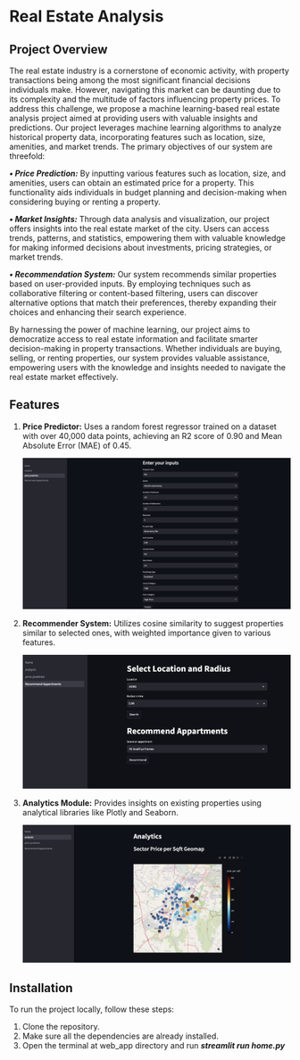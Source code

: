 # Real Estate Analysis


## Project Overview
The real estate industry is a cornerstone of economic activity, with property transactions being among the most significant financial decisions individuals make. However, navigating this market can be daunting due to its complexity and the multitude of factors influencing property prices. To address this challenge, we propose a machine learning-based real estate analysis project aimed at providing users with valuable insights and predictions.
Our project leverages machine learning algorithms to analyze historical property data, incorporating features such as location, size, amenities, and market trends. The primary objectives of our system are threefold:

***• Price Prediction:*** By inputting various features such as location, size, and amenities, users can obtain an estimated price for a property. This functionality aids individuals in budget planning and decision-making when considering buying or renting a property.

***• Market Insights:*** Through data analysis and visualization, our project offers insights into the real estate market of the city. Users can access trends, patterns, and statistics, empowering them with valuable knowledge for making informed decisions about investments, pricing strategies, or market trends.

***• Recommendation System:*** Our system recommends similar properties based on user-provided inputs. By employing techniques such as collaborative filtering or content-based filtering, users can discover alternative options that match their preferences, thereby expanding their choices and enhancing their search experience.

By harnessing the power of machine learning, our project aims to democratize access to real estate information and facilitate smarter decision-making in property transactions. Whether individuals are buying, selling, or renting properties, our system provides valuable assistance, empowering users with the knowledge and insights needed to navigate the real estate market effectively.

## Features
1. **Price Predictor:** Uses a random forest regressor trained on a dataset with over 40,000 data points, achieving an R2 score of 0.90 and Mean Absolute Error (MAE) of 0.45.


   <img src="https://github.com/yatharth0512-iitj/Real-Estate-Analysis/blob/main/assets/Predictor.png">


2. **Recommender System:** Utilizes cosine similarity to suggest properties similar to selected ones, with weighted importance given to various features.


   <img src="https://github.com/yatharth0512-iitj/Real-Estate-Analysis/blob/main/assets/Recommender.png">


3. **Analytics Module:** Provides insights on existing properties using analytical libraries like Plotly and Seaborn.


   <img src="https://github.com/yatharth0512-iitj/Real-Estate-Analysis/blob/main/assets/Analysis.png">



## Installation
To run the project locally, follow these steps:

1. Clone the repository.
2. Make sure all the dependencies are already installed.
3. Open the terminal at web_app directory and run ***streamlit run home.py***


